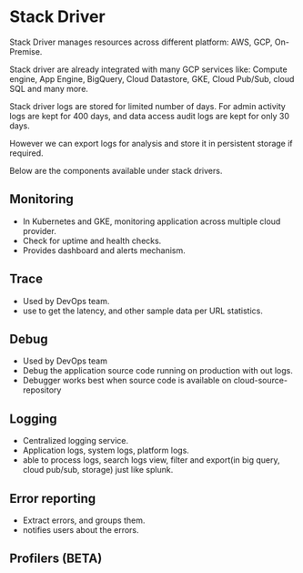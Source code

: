 # Stack Driver

Stack Driver manages resources across different platform: AWS, GCP, On-Premise.

Stack driver are already integrated with many GCP services like: Compute engine, App Engine, BigQuery, Cloud Datastore, GKE, Cloud Pub/Sub, cloud SQL and many more.

Stack driver logs are stored for limited number of days. For admin activity logs are kept for 400 days, and data access audit logs are kept for only 30 days.

However we can export logs for analysis and store it in persistent storage if required.

Below are the components available under stack drivers.

## Monitoring

- In Kubernetes and GKE, monitoring application across multiple cloud provider.
- Check for uptime and health checks.
- Provides dashboard and alerts mechanism.

## Trace

- Used by DevOps team.
- use to get the latency, and other sample data per URL statistics.

## Debug

- Used by DevOps team
- Debug the application source code running on production with out logs.
- Debugger works best when source code is available on cloud-source-repository

## Logging

- Centralized logging service.
- Application logs, system logs, platform logs.
- able to process logs, search logs view, filter and export(in big query, cloud pub/sub, storage) just like splunk.

## Error reporting

- Extract errors, and groups them.
- notifies users about the errors.

## Profilers (BETA)
